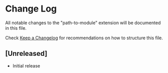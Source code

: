 # Change Log

All notable changes to the "path-to-module" extension will be documented in this file.

Check [Keep a Changelog](http://keepachangelog.com/) for recommendations on how to structure this file.

## [Unreleased]

- Initial release